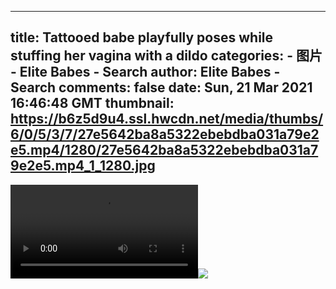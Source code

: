 
---
title: Tattooed babe playfully poses while stuffing her vagina with a dildo
categories: 
    - 图片
    - Elite Babes - Search
author: Elite Babes - Search
comments: false
date: Sun, 21 Mar 2021 16:46:48 GMT
thumbnail: https://b6z5d9u4.ssl.hwcdn.net/media/thumbs/6/0/5/3/7/27e5642ba8a5322ebebdba031a79e2e5.mp4/1280/27e5642ba8a5322ebebdba031a79e2e5.mp4_1_1280.jpg
---

<div>   
<video controls loop preload="auto"><source src="https://i9r9z7z2.ssl.hwcdn.net/media/videos/6/0/5/3/7/60537d57a119b.mp4?ri=1500&rs=1000" type="video/mp4"></video><img src="https://b6z5d9u4.ssl.hwcdn.net/media/thumbs/6/0/5/3/7/27e5642ba8a5322ebebdba031a79e2e5.mp4/1280/27e5642ba8a5322ebebdba031a79e2e5.mp4_1_1280.jpg" referrerpolicy="no-referrer">  
</div>
            